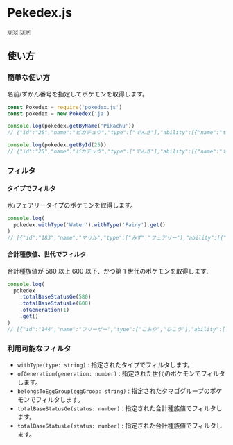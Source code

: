 # Pekedex.js

[:us:](./README.md) :jp:

## 使い方

### 簡単な使い方

名前/ずかん番号を指定してポケモンを取得します。

```node.js
const Pokedex = require('pokedex.js')
const pokedex = new Pokedex('ja')

console.log(pokedex.getByName('Pikachu'))
// {"id":"25","name":"ピカチュウ","type":["でんき"],"ability":[{"name":"せいでんき","hidden":false},{"name":"ひらいしん","hidden":true}],"eggGroup":["陸上","妖精"],"baseStatus":{"H":"35","A":"55","B":"40","C":"50","D":"50","S":"90"},"generation":1}

console.log(pokedex.getById(25))
// {"id":"25","name":"ピカチュウ","type":["でんき"],"ability":[{"name":"せいでんき","hidden":false},{"name":"ひらいしん","hidden":true}],"eggGroup":["陸上","妖精"],"baseStatus":{"H":"35","A":"55","B":"40","C":"50","D":"50","S":"90"},"generation":1}
```

### フィルタ

#### タイプでフィルタ

水/フェアリータイプのポケモンを取得します。

```node.js
console.log(
  pokedex.withType('Water').withType('Fairy').get()
)
// [{"id":"183","name":"マリル","type":["みず","フェアリー"],"ability":[{"name":"あついしぼう","hidden":false},{"name":"ちからもち","hidden":false},{"name":"そうしょく","hidden":true}],"eggGroup":["水中1","妖精"],"baseStatus":{"H":"70","A":"20","B":"50","C":"20","D":"50","S":"40"},"generation":2},{"id":"184","name":"マリルリ","type":["みず","フェアリー"],"ability":[{"name":"あついしぼう","hidden":false},{"name":"ちからもち","hidden":false},{"name":"そうしょく","hidden":true}],"eggGroup":["水中1","妖精"],"baseStatus":{"H":"100","A":"50","B":"80","C":"60","D":"80","S":"50"},"generation":2},{"id":"730","name":"アシレーヌ","type":["みず","フェアリー"],"ability":[{"name":"げきりゅう","hidden":false},{"name":"うるおいボイス","hidden":true}],"eggGroup":["水中1","陸上"],"baseStatus":{"H":"80","A":"74","B":"74","C":"126","D":"116","S":"60"},"generation":7},{"id":"788","name":"カプ・レヒレ","type":["みず","フェアリー"],"ability":[{"name":"ミストメイカー","hidden":false},{"name":"テレパシー","hidden":true}],"eggGroup":["タマゴ未発見"],"baseStatus":{"H":"70","A":"75","B":"115","C":"95","D":"130","S":"85"},"generation":7}]
```

#### 合計種族値、世代でフィルタ

合計種族値が 580 以上 600 以下、かつ第 1 世代のポケモンを取得します.

```node.js
console.log(
  pokedex
    .totalBaseStatusGe(580)
    .totalBaseStatusLe(600)
    .ofGeneration(1)
    .get()
)
// [{"id":"144","name":"フリーザー","type":["こおり","ひこう"],"ability":[{"name":"プレッシャー","hidden":false},{"name":"ゆきがくれ","hidden":true}],"eggGroup":["タマゴ未発見"],"baseStatus":{"H":"90","A":"85","B":"100","C":"95","D":"125","S":"85"},"generation":1},{"id":"145","name":"サンダー","type":["でんき","ひこう"],"ability":[{"name":"プレッシャー","hidden":false},{"name":"せいでんき","hidden":true}],"eggGroup":["タマゴ未発見"],"baseStatus":{"H":"90","A":"90","B":"85","C":"125","D":"90","S":"100"},"generation":1},{"id":"146","name":"ファイヤー","type":["ほのお","ひこう"],"ability":[{"name":"プレッシャー","hidden":false},{"name":"ほのおのからだ","hidden":true}],"eggGroup":["タマゴ未発見"],"baseStatus":{"H":"90","A":"100","B":"90","C":"125","D":"85","S":"90"},"generation":1},{"id":"149","name":"カイリュー","type":["ドラゴン","ひこう"],"ability":[{"name":"せいしんりょく","hidden":false},{"name":"マルチスケイル","hidden":true}],"eggGroup":["水中1","ドラゴン"],"baseStatus":{"H":"91","A":"134","B":"95","C":"100","D":"100","S":"80"},"generation":1},{"id":"151","name":"ミュウ","type":["エスパー"],"ability":[{"name":"シンクロ","hidden":false}],"eggGroup":["タマゴ未発見"],"baseStatus":{"H":"100","A":"100","B":"100","C":"100","D":"100","S":"100"},"generation":1}]
```

### 利用可能なフィルタ

- `withType(type: string)` : 指定されたタイプでフィルタします。
- `ofGeneration(generation: number)` : 指定された世代のポケモンでフィルタします。
- `belongsToEggGroup(eggGroop: string)` : 指定されたタマゴグループのポケモンでフィルタします。
- `totalBaseStatusGe(status: number)` : 指定された合計種族値でフィルタします。
- `totalBaseStatusLe(status: number)` : 指定された合計種族値でフィルタします。

